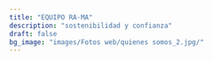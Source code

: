 ```yaml
---
title: "EQUIPO RA·MA"
description: "sostenibilidad y confianza"
draft: false
bg_image: "images/Fotos web/quienes somos_2.jpg/"
---
```

